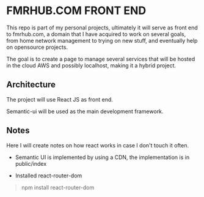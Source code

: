 # FMRHUB.COM FRONT END
This repo is part of my personal projects, ultimately it will serve as front end to fmrhub.com, a domain that I have acquired to work on several goals, from home network management to trying on new stuff, and eventually help on opensource projects.

The goal is to create a page to manage several services that will be hosted in the cloud AWS and possibly localhost, making it a hybrid project. 

## Architecture
The project will use React JS as front end. 

Semantic-ui will be used as the main development framework.

## Notes
Here I will create notes on how react works in case I don't touch it often.

* Semantic UI is implemented by using a CDN, the implementation is in public/index
> <link rel="stylesheet" href="https://cdnjs.cloudflare.com/ajax/libs/semantic-ui/2.5.0/semantic.min.css" />

* Installed react-router-dom
> npm install react-router-dom
